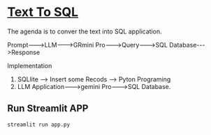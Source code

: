 # [Text To SQL](https://www.youtube.com/watch?v=wFdFLWc-W4k&t=488s)

The agenda is to conver the text into SQL application.

Prompt--->LLM--->GRmini Pro--->Query--->SQL Database--->Response


Implementation

1. SQLlite --> Insert some Recods --> Pyton Programing
2. LLM Application--->gemini Pro--->SQL Database.


## Run Streamlit APP
```cmd
streamlit run app.py
```